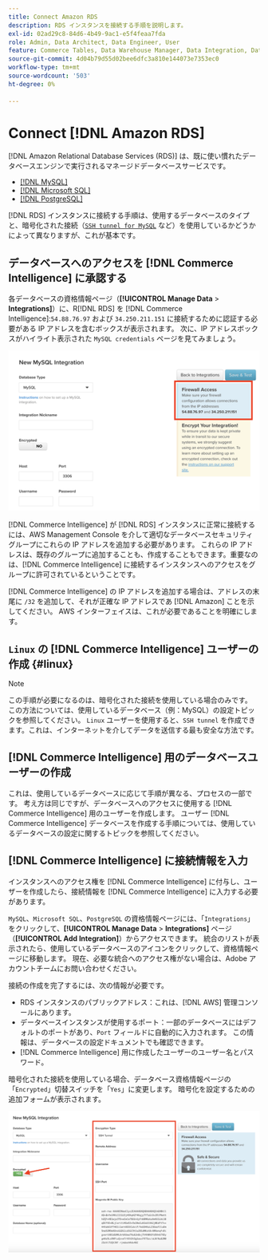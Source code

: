 ```yaml
---
title: Connect Amazon RDS
description: RDS インスタンスを接続する手順を説明します。
exl-id: 02ad29c8-84d6-4b49-9ac1-e5f4feaa7fda
role: Admin, Data Architect, Data Engineer, User
feature: Commerce Tables, Data Warehouse Manager, Data Integration, Data Import/Export
source-git-commit: 4d04b79d55d02bee6dfc3a810e144073e7353ec0
workflow-type: tm+mt
source-wordcount: '503'
ht-degree: 0%

---
```


# Connect [!DNL Amazon RDS]

[!DNL Amazon Relational Database Services (RDS)] は、既に使い慣れたデータベースエンジンで実行されるマネージドデータベースサービスです。

* [[!DNL MySQL]](../integrations/mysql-via-a-direct-connection.md)
* [[!DNL Microsoft SQL]](../integrations/microsoft-sql-server.md)
* [[!DNL PostgreSQL]](../integrations/postgresql.md)

[!DNL RDS] インスタンスに接続する手順は、使用するデータベースのタイプと、暗号化された接続（[`SSH tunnel for MySQL`](../integrations/mysql-via-ssh-tunnel.md) など）を使用しているかどうかによって異なりますが、これが基本です。

## データベースへのアクセスを [!DNL Commerce Intelligence] に承認する

各データベースの資格情報ページ（**[!UICONTROL Manage Data** > **Integrations]**）に、R[!DNL RDS] を [!DNL Commerce Intelligence]:`54.88.76.97` および `34.250.211.151` に接続するために認証する必要がある IP アドレスを含むボックスが表示されます。 次に、IP アドレスボックスがハイライト表示された `MySQL credentials` ページを見てみましょう。

![IP アドレス構成を示すAmazon RDS セキュリティ グループ設定 &#x200B;](../../../assets/RDS_IP.png)

[!DNL Commerce Intelligence] が [!DNL RDS] インスタンスに正常に接続するには、AWS Management Console を介して適切なデータベースセキュリティグループにこれらの IP アドレスを追加する必要があります。 これらの IP アドレスは、既存のグループに追加することも、作成することもできます。重要なのは、[!DNL Commerce Intelligence] に接続するインスタンスへのアクセスをグループに許可されているということです。

[!DNL Commerce Intelligence] の IP アドレスを追加する場合は、アドレスの末尾に `/32` を追加して、それが正確な IP アドレスであ [!DNL Amazon] ことを示してください。 AWS インターフェイスは、これが必要であることを明確にします。

## `Linux` の [!DNL Commerce Intelligence] ユーザーの作成 {#linux}

>[!NOTE]
>
>この手順が必要になるのは、暗号化された接続を使用している場合のみです。 この方法については、使用しているデータベース（例：MySQL）の設定トピックを参照してください。 `Linux` ユーザーを使用すると、`SSH tunnel` を作成できます。これは、インターネットを介してデータを送信する最も安全な方法です。

## [!DNL Commerce Intelligence] 用のデータベースユーザーの作成

これは、使用しているデータベースに応じて手順が異なる、プロセスの一部です。 考え方は同じですが、データベースへのアクセスに使用する [!DNL Commerce Intelligence] 用のユーザーを作成します。 ユーザー [!DNL Commerce Intelligence] データベースを作成する手順については、使用しているデータベースの設定に関するトピックを参照してください。

## [!DNL Commerce Intelligence] に接続情報を入力

インスタンスへのアクセス権を [!DNL Commerce Intelligence] に付与し、ユーザーを作成したら、接続情報を [!DNL Commerce Intelligence] に入力する必要があります。

`MySQL`、`Microsoft SQL`、`PostgreSQL` の資格情報ページには、「`Integrations`」をクリックして、**[!UICONTROL Manage Data** > **Integrations]** ページ（**[!UICONTROL Add Integration]**）からアクセスできます。 統合のリストが表示されたら、使用しているデータベースのアイコンをクリックして、資格情報ページに移動します。 現在、必要な統合へのアクセス権がない場合は、Adobe アカウントチームにお問い合わせください。

接続の作成を完了するには、次の情報が必要です。

* RDS インスタンスのパブリックアドレス：これは、[!DNL AWS] 管理コンソールにあります。
* データベースインスタンスが使用するポート：一部のデータベースにはデフォルトのポートがあり、`Port` フィールドに自動的に入力されます。 この情報は、データベースの設定ドキュメントでも確認できます。
* [!DNL Commerce Intelligence] 用に作成したユーザーのユーザー名とパスワード。

暗号化された接続を使用している場合、データベース資格情報ページの「`Encrypted`」切替スイッチを「`Yes`」に変更します。 暗号化を設定するための追加フォームが表示されます。

![&#x200B; 暗号化が有効で「はい」オプションが表示されている SQL 統合フォーム &#x200B;](../../../assets/sql-integration-encrypted-yes.png)


